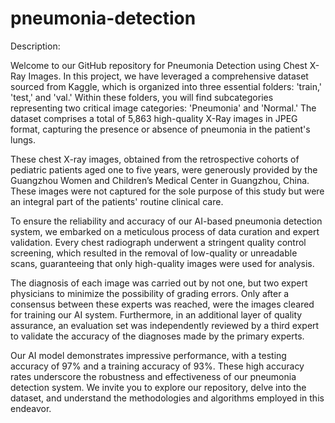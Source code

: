 # pneumonia-detection
Description:

Welcome to our GitHub repository for Pneumonia Detection using Chest X-Ray Images. In this project, we have leveraged a comprehensive dataset sourced from Kaggle, which is organized into three essential folders: 'train,' 'test,' and 'val.' Within these folders, you will find subcategories representing two critical image categories: 'Pneumonia' and 'Normal.' The dataset comprises a total of 5,863 high-quality X-Ray images in JPEG format, capturing the presence or absence of pneumonia in the patient's lungs.

These chest X-ray images, obtained from the retrospective cohorts of pediatric patients aged one to five years, were generously provided by the Guangzhou Women and Children’s Medical Center in Guangzhou, China. These images were not captured for the sole purpose of this study but were an integral part of the patients' routine clinical care.

To ensure the reliability and accuracy of our AI-based pneumonia detection system, we embarked on a meticulous process of data curation and expert validation. Every chest radiograph underwent a stringent quality control screening, which resulted in the removal of low-quality or unreadable scans, guaranteeing that only high-quality images were used for analysis.

The diagnosis of each image was carried out by not one, but two expert physicians to minimize the possibility of grading errors. Only after a consensus between these experts was reached, were the images cleared for training our AI system. Furthermore, in an additional layer of quality assurance, an evaluation set was independently reviewed by a third expert to validate the accuracy of the diagnoses made by the primary experts.

Our AI model demonstrates impressive performance, with a testing accuracy of 97% and a training accuracy of 93%. These high accuracy rates underscore the robustness and effectiveness of our pneumonia detection system. We invite you to explore our repository, delve into the dataset, and understand the methodologies and algorithms employed in this endeavor.

